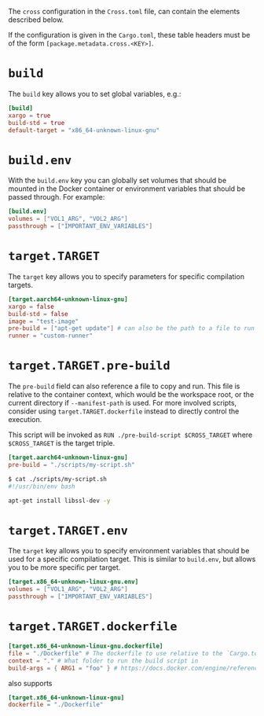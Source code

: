 The `cross` configuration in the `Cross.toml` file, can contain the elements described below.

If the configuration is given in the `Cargo.toml`, these table headers must be of the form `[package.metadata.cross.<KEY>]`.

# `build`

The `build` key allows you to set global variables, e.g.:

```toml
[build]
xargo = true
build-std = true
default-target = "x86_64-unknown-linux-gnu"
```

# `build.env`

With the `build.env` key you can globally set volumes that should be mounted
in the Docker container or environment variables that should be passed through.
For example:

```toml
[build.env]
volumes = ["VOL1_ARG", "VOL2_ARG"]
passthrough = ["IMPORTANT_ENV_VARIABLES"]
```

# `target.TARGET`

The `target` key allows you to specify parameters for specific compilation targets.

```toml
[target.aarch64-unknown-linux-gnu]
xargo = false
build-std = false
image = "test-image"
pre-build = ["apt-get update"] # can also be the path to a file to run
runner = "custom-runner"
```

# `target.TARGET.pre-build`

The `pre-build` field can also reference a file to copy and run. This file is relative to the container context, which would be the workspace root, or the current directory if `--manifest-path` is used. For more involved scripts, consider using `target.TARGET.dockerfile` instead to directly control the execution.

This script will be invoked as `RUN ./pre-build-script $CROSS_TARGET` where `$CROSS_TARGET` is the target triple.

```toml
[target.aarch64-unknown-linux-gnu]
pre-build = "./scripts/my-script.sh"
```

```sh
$ cat ./scripts/my-script.sh
#!/usr/bin/env bash

apt-get install libssl-dev -y
```

# `target.TARGET.env`

The `target` key allows you to specify environment variables that should be used for a specific compilation target.
This is similar to `build.env`, but allows you to be more specific per target.

```toml
[target.x86_64-unknown-linux-gnu.env]
volumes = ["VOL1_ARG", "VOL2_ARG"]
passthrough = ["IMPORTANT_ENV_VARIABLES"]
```

# `target.TARGET.dockerfile`

```toml
[target.x86_64-unknown-linux-gnu.dockerfile]
file = "./Dockerfile" # The dockerfile to use relative to the `Cargo.toml`
context = "." # What folder to run the build script in
build-args = { ARG1 = "foo" } # https://docs.docker.com/engine/reference/builder/#arg
```

also supports

```toml
[target.x86_64-unknown-linux-gnu]
dockerfile = "./Dockerfile"
```
